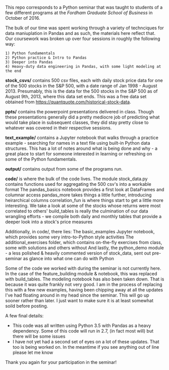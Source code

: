 This repo corresponds to a Python seminar that was taught to students of a few different programs at the *Fordham Graduate School of Business* in October of 2016. 

The bulk of our time was spent working through a variety of technciques for data maniuplation in Pandas and as such, the materials here reflect that. Our coursework was broken up over four sessions in roughly the following way:

	1) Python fundamentals
	2) Python practice & Intro to Pandas
	3) Deeper into Pandas
	4) Heavy-duty data engineering in Pandas, with some light modeling at the end

**stock_csvs/** contains 500 csv files, each with daily stock price data for one of the 500 stocks in the S&P 500, with a date range of Jan 1998 - August 2013. Presumably, this is the data for the 500 stocks in the S&P 500 as of August 9th, 2013, where this data set ends. This was a free data set obtained from https://quantquote.com/historical-stock-data.

**ppts/** contains the powerpoint presentations delivered in class. Though these presentations generally did a pretty mediocre job of predicting what would take place in subsequent classes, they did stay pretty close to whatever was covered in their respective sessions.

**text_example/** contains a Jupyter notebook that walks through a practice example - searching for names in a text file using built-in Python data structures. This has a lot of notes around what is being done and why - a great place to start for someone interested in learning or refreshing on some of the Python fundamentals. 

**output/** contains output from some of the programs run. 

**code/** is where the bulk of the code lives. 
	The module stock_data.py contains functions used for aggregating the 500 csv's into a workable format
	The pandas_basics notebook provides a first look at DataFrames and columnar access
	pandas_more takes things a little further, introducing heirarchical columns
	correlation_fun is where things start to get a little more interesting. We take a look at some of the stocks whose returns were most correlated to others'
	build_tables is really the culmination of our data wrangling efforts - we compile both daily and monthly tables that provide a deeper look into a stock's price measures

Additionally, in code/, there lies:
	The basic_examples Jupyter notebook, which provides some very intro-to-Python style activities
	The additional_exercises folder, which contains on-the-fly exercises from class, some with solutions and others without
	And lastly, the python_demo module - a less polished & heavily commented version of stock_data, sent out pre-seminar as glance into what one can do with Python

Some of the code we worked with during the seminar is not currently here. In the case of the feature_building module & notebook, this was replaced with build_tables. The modeling notebook has also been taken down. That is because it was quite frankly not very good. I am in the process of replacing this with a few new examples, having been chipping away at all the updates I've had floating around in my head since the seminar. This will go up sooner rather than later. I just want to make sure it is at least somewhat soild before posting. 

A few final details:
- This code was all written using Python 3.5 with Pandas as a heavy dependency. Some of this code will run in 2.7, (in fact most will) but there will be some issues
- I have not yet had a second set of eyes on a lot of these updates. That too is being worked on. In the meantime if you see anything out of line please let me know 

Thank you again for your participation in the seminar! 






